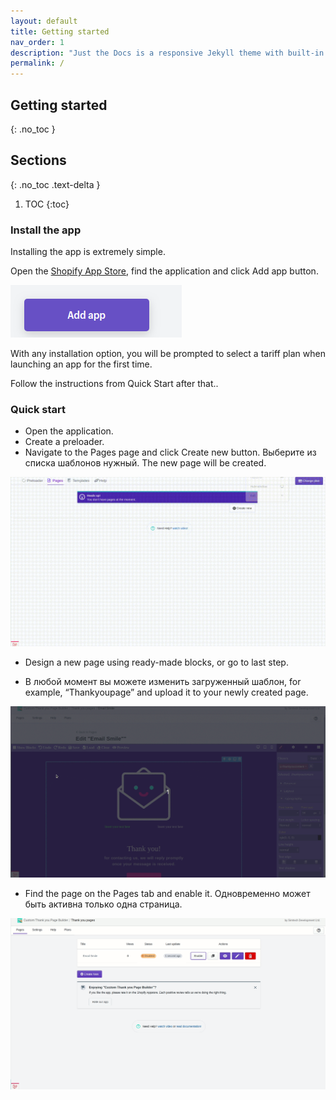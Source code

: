 ```yaml
---
layout: default
title: Getting started
nav_order: 1
description: "Just the Docs is a responsive Jekyll theme with built-in search that is easily customizable and hosted on GitHub Pages."
permalink: /
---
```


## Getting started
{: .no_toc }
## Sections
{: .no_toc .text-delta }

1. TOC
{:toc}

### Install the app

Installing the app is extremely simple.

Open the [Shopify App Store](https://apps.shopify.com/), find the application and click Add app button.

<span class="doc_image">![button add](/assets/images/start/2.png)</span>

With any installation option, you will be prompted to select a tariff plan when launching an app for the first time.

Follow the instructions from Quick Start after that..

### Quick start

* Open the application.
* Create a preloader.
* Navigate to the Pages page and click Create new button. Выберите из списка шаблонов нужный. The new page will be created.

<span class="doc_image" id="createnew" onclick="showModal(this.getAttribute('id'))">![createnew](/assets/images/start/createnew.gif)</span>

* Design a new page using ready-made blocks, or go to last step.

* В любой момент вы можете изменить загруженный шаблон, for example, “Thankyoupage” and upload it to your newly created page.

<span class="doc_image" id="simtechdemo" onclick="showModal(this.getAttribute('id'))">![changetemplate](/assets/images/start/changetemplate.gif)</span>

* Find the page on the Pages tab and enable it. Одновременно может быть активна только одна страница.

<span class="doc_image" id="enable" onclick="showModal(this.getAttribute('id'))">![enable](/assets/images/start/enable.gif)</span>
